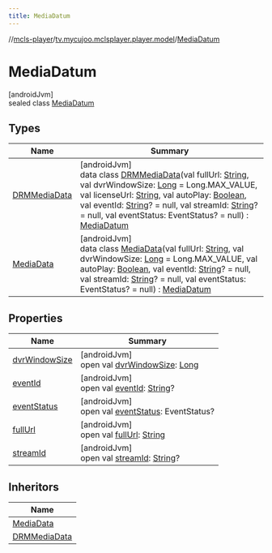 ```yaml
---
title: MediaDatum
---
```

//[mcls-player](../../../index.html)/[tv.mycujoo.mclsplayer.player.model](../index.html)/[MediaDatum](index.html)



# MediaDatum



[androidJvm]\
sealed class [MediaDatum](index.html)



## Types


| Name | Summary |
|---|---|
| [DRMMediaData](-d-r-m-media-data/index.html) | [androidJvm]<br>data class [DRMMediaData](-d-r-m-media-data/index.html)(val fullUrl: [String](https://kotlinlang.org/api/latest/jvm/stdlib/kotlin/-string/index.html), val dvrWindowSize: [Long](https://kotlinlang.org/api/latest/jvm/stdlib/kotlin/-long/index.html) = Long.MAX_VALUE, val licenseUrl: [String](https://kotlinlang.org/api/latest/jvm/stdlib/kotlin/-string/index.html), val autoPlay: [Boolean](https://kotlinlang.org/api/latest/jvm/stdlib/kotlin/-boolean/index.html), val eventId: [String](https://kotlinlang.org/api/latest/jvm/stdlib/kotlin/-string/index.html)? = null, val streamId: [String](https://kotlinlang.org/api/latest/jvm/stdlib/kotlin/-string/index.html)? = null, val eventStatus: EventStatus? = null) : [MediaDatum](index.html) |
| [MediaData](-media-data/index.html) | [androidJvm]<br>data class [MediaData](-media-data/index.html)(val fullUrl: [String](https://kotlinlang.org/api/latest/jvm/stdlib/kotlin/-string/index.html), val dvrWindowSize: [Long](https://kotlinlang.org/api/latest/jvm/stdlib/kotlin/-long/index.html) = Long.MAX_VALUE, val autoPlay: [Boolean](https://kotlinlang.org/api/latest/jvm/stdlib/kotlin/-boolean/index.html), val eventId: [String](https://kotlinlang.org/api/latest/jvm/stdlib/kotlin/-string/index.html)? = null, val streamId: [String](https://kotlinlang.org/api/latest/jvm/stdlib/kotlin/-string/index.html)? = null, val eventStatus: EventStatus? = null) : [MediaDatum](index.html) |


## Properties


| Name | Summary |
|---|---|
| [dvrWindowSize](dvr-window-size.html) | [androidJvm]<br>open val [dvrWindowSize](dvr-window-size.html): [Long](https://kotlinlang.org/api/latest/jvm/stdlib/kotlin/-long/index.html) |
| [eventId](event-id.html) | [androidJvm]<br>open val [eventId](event-id.html): [String](https://kotlinlang.org/api/latest/jvm/stdlib/kotlin/-string/index.html)? |
| [eventStatus](event-status.html) | [androidJvm]<br>open val [eventStatus](event-status.html): EventStatus? |
| [fullUrl](full-url.html) | [androidJvm]<br>open val [fullUrl](full-url.html): [String](https://kotlinlang.org/api/latest/jvm/stdlib/kotlin/-string/index.html) |
| [streamId](stream-id.html) | [androidJvm]<br>open val [streamId](stream-id.html): [String](https://kotlinlang.org/api/latest/jvm/stdlib/kotlin/-string/index.html)? |


## Inheritors


| Name |
|---|
| [MediaData](-media-data/index.html) |
| [DRMMediaData](-d-r-m-media-data/index.html) |

